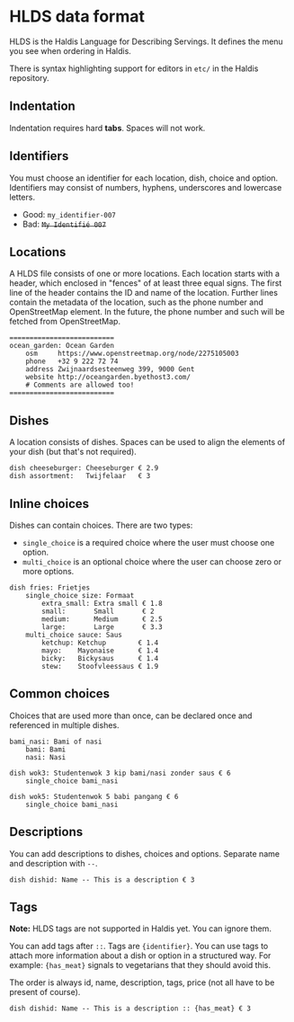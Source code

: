 # HLDS data format

HLDS is the Haldis Language for Describing Servings. It defines the menu you see when ordering in
Haldis.

There is syntax highlighting support for editors in `etc/` in the Haldis repository.

## Indentation
Indentation requires hard **tabs**. Spaces will not work.

## Identifiers
You must choose an identifier for each location, dish, choice and option. Identifiers may consist
of numbers, hyphens, underscores and lowercase letters.

* Good: `my_identifier-007`
* Bad: ~~`My Identifié 007`~~

## Locations

A HLDS file consists of one or more locations. Each location starts with a header, which enclosed
in "fences" of at least three equal signs. The first line of the header contains the ID and name of
the location.  Further lines contain the metadata of the location, such as the phone number and
OpenStreetMap element. In the future, the phone number and such will be fetched from OpenStreetMap.

```hlds
==========================
ocean_garden: Ocean Garden
	osm     https://www.openstreetmap.org/node/2275105003
	phone   +32 9 222 72 74
	address Zwijnaardsesteenweg 399, 9000 Gent
	website http://oceangarden.byethost3.com/
	# Comments are allowed too!
==========================
```

## Dishes

A location consists of dishes. Spaces can be used to align the elements of your dish (but that's
not required).

```hlds
dish cheeseburger: Cheeseburger € 2.9
dish assortment:   Twijfelaar   € 3
```

## Inline choices
Dishes can contain choices. There are two types:
* `single_choice` is a required choice where the user must choose one option.
* `multi_choice` is an optional choice where the user can choose zero or more options.

```hlds
dish fries: Frietjes
	single_choice size: Formaat
		extra_small: Extra small € 1.8
		small:       Small       € 2
		medium:      Medium      € 2.5
		large:       Large       € 3.3
	multi_choice sauce: Saus
		ketchup: Ketchup        € 1.4
		mayo:    Mayonaise      € 1.4
		bicky:   Bickysaus      € 1.4
		stew:    Stoofvleessaus € 1.9
```

## Common choices
Choices that are used more than once, can be declared once and referenced in multiple dishes.

```hlds
bami_nasi: Bami of nasi
	bami: Bami
	nasi: Nasi

dish wok3: Studentenwok 3 kip bami/nasi zonder saus € 6
	single_choice bami_nasi

dish wok5: Studentenwok 5 babi pangang € 6
	single_choice bami_nasi
```

## Descriptions
You can add descriptions to dishes, choices and options. Separate name and description with ` -- `.

```hlds
dish dishid: Name -- This is a description € 3
```

## Tags

**Note:** HLDS tags are not supported in Haldis yet. You can ignore them.

You can add tags after ` :: `. Tags are `{identifier}`. You can use tags to attach more information
about a dish or option in a structured way. For example: `{has_meat}` signals to vegetarians that
they should avoid this.

The order is always id, name, description, tags, price (not all have to be present of course).

```hlds
dish dishid: Name -- This is a description :: {has_meat} € 3
```
